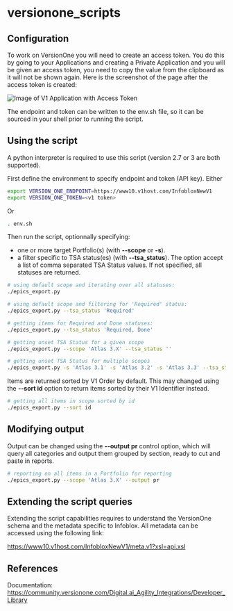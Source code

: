 # versionone_scripts

## Configuration

To work on VersionOne you will need to create an access token. You do this
by going to your Applications and creating a Private Application and you will
be given an access token, you need to copy the value from the clipboard as it
will not be shown again. Here is the screenshot of the page after the
access token is created:

![Image of V1 Application with Access Token](images/v1_access_token.png)

The endpoint and token can be written to the env.sh file, so it can be sourced in your shell prior to running the script.

## Using the script

A python interpreter is required to use this script (version 2.7 or 3 are both supported).

First define the environment to specify endpoint and token (API key). Either

```bash
export VERSION_ONE_ENDPOINT=https://www10.v1host.com/InfobloxNewV1
export VERSION_ONE_TOKEN=<v1 token>
```

Or

```bash
. env.sh
```

Then run the script, optionnally specifying:

- one or more target Portfolio(s) (with __--scope__ or __-s__).
- a filter specific to TSA status(es) (with __--tsa_status__). The option accept a list of comma separated TSA Status values. If not specified, all statuses are returned.

```bash
# using default scope and iterating over all statuses:
./epics_export.py

# using default scope and filtering for 'Required' status:
./epics_export.py --tsa_status 'Required'

# getting items for Required and Done statuses:
./epics_export.py --tsa_status 'Required, Done'

# getting unset TSA Status for a given scope
./epics_export.py --scope 'Atlas 3.X' --tsa_status ''

# getting unset TSA Status for multiple scopes
./epics_export.py -s 'Atlas 3.1' -s 'Atlas 3.2' -s 'Atlas 3.3' --tsa_status ''
```

Items are returned sorted by V1 Order by default. This may changed using the __--sort id__  option to return items sorted by their V1 Identifier instead.

```bash
# getting all items in scope sorted by id
./epics_export.py --sort id
```

## Modifying output

Output can be changed using the __--output pr__ control option, which will query all categories and output them grouped by section, ready to cut and paste in reports.

```bash
# reporting on all items in a Portfolio for reporting
./epics_export.py --scope 'Atlas 3.X' --output pr
```

## Extending the script queries

Extending the script capabilities requires to understand the VersionOne schema and the metadata specific to Infoblox. All metadata can be accessed using the following link:

<https://www10.v1host.com/InfobloxNewV1/meta.v1?xsl=api.xsl>

## References

Documentation:
https://community.versionone.com/Digital.ai_Agility_Integrations/Developer_Library
